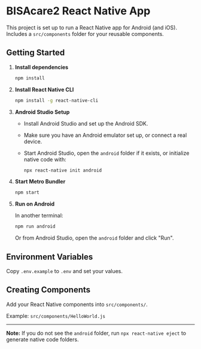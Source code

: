 # BISAcare2 React Native App

This project is set up to run a React Native app for Android (and iOS). Includes a `src/components` folder for your reusable components.

## Getting Started

1. **Install dependencies**

   ```bash
   npm install
   ```

2. **Install React Native CLI**

   ```bash
   npm install -g react-native-cli
   ```

3. **Android Studio Setup**

   - Install Android Studio and set up the Android SDK.
   - Make sure you have an Android emulator set up, or connect a real device.
   - Start Android Studio, open the `android` folder if it exists, or initialize native code with:

     ```bash
     npx react-native init android
     ```

4. **Start Metro Bundler**

   ```bash
   npm start
   ```

5. **Run on Android**

   In another terminal:

   ```bash
   npm run android
   ```

   Or from Android Studio, open the `android` folder and click "Run".

## Environment Variables

Copy `.env.example` to `.env` and set your values.

## Creating Components

Add your React Native components into `src/components/`.

Example: `src/components/HelloWorld.js`

---

**Note:** If you do not see the `android` folder, run `npx react-native eject` to generate native code folders.